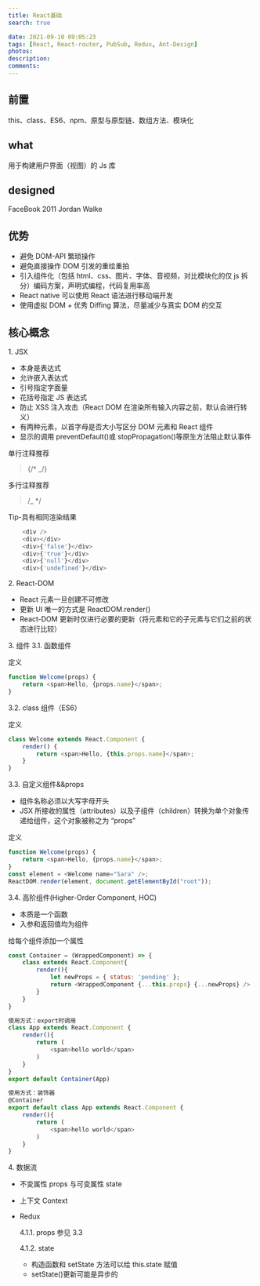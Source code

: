 ```yaml
---
title: React基础
search: true

date: 2021-09-10 09:05:23
tags: [React, React-router, PubSub, Redux, Ant-Design]
photos:
description:
comments:
---
```


## 前置

this、class、ES6、npm、原型与原型链、数组方法、模块化

## what

用于构建用户界面（视图）的 Js 库

## designed

FaceBook 2011 Jordan Walke

## 优势

-   避免 DOM-API 繁琐操作
-   避免直接操作 DOM 引发的重绘重拍
-   引入组件化（包括 html、css、图片、字体、音视频，对比模块化的仅 js 拆分）编码方案，声明式编程，代码复用率高
-   React native 可以使用 React 语法进行移动端开发
-   使用虚拟 DOM + 优秀 Diffing 算法，尽量减少与真实 DOM 的交互

## 核心概念

1\. JSX

-   本身是表达式
-   允许嵌入表达式
-   引号指定字面量
-   花括号指定 JS 表达式
-   防止 XSS 注入攻击（React DOM 在渲染所有输入内容之前，默认会进行转义）
-   有两种元素，以首字母是否大小写区分 DOM 元素和 React 组件
-   显示的调用 preventDefault()或 stopPropagation()等原生方法阻止默认事件

单行注释推荐

> {/\* \_/}

多行注释推荐

> /\_ \*/

Tip-具有相同渲染结果

```javascript
    <div />
    <div></div>
    <div>{'false'}</div>
    <div>{'true'}</div>
    <div>{'null'}</div>
    <div>{'undefined'}</div>
```

2\. React-DOM

-   React 元素一旦创建不可修改
-   更新 UI 唯一的方式是 ReactDOM.render()
-   React-DOM 更新时仅进行必要的更新（将元素和它的子元素与它们之前的状态进行比较）

3\. 组件
3.1\. 函数组件

定义

```javascript
function Welcome(props) {
    return <span>Hello, {props.name}</span>;
}
```

3.2\. class 组件（ES6）

定义

```javascript
class Welcome extends React.Component {
    render() {
        return <span>Hello, {this.props.name}</span>;
    }
}
```

3.3\. 自定义组件&&props

-   组件名称必须以大写字母开头
-   JSX 所接收的属性（attributes）以及子组件（children）转换为单个对象传递给组件，这个对象被称之为 “props”

定义

```javascript
function Welcome(props) {
    return <span>Hello, {props.name}</span>;
}
const element = <Welcome name="Sara" />;
ReactDOM.render(element, document.getElementById("root"));
```

3.4\. 高阶组件(Higher-Order Component, HOC)

-   本质是一个函数
-   入参和返回值均为组件

给每个组件添加一个属性

```javascript
const Container = (WrappedComponent) => {
    class extends React.Component{
        render(){
            let newProps = { status: 'pending' };
            return <WrappedComponent {...this.props} {...newProps} />
        }
    }
}

使用方式：export时调用
class App extends React.Component {
    render(){
        return (
            <span>hello world</span>
        )
    }
}
export default Container(App)

使用方式：装饰器
@Container
export default class App extends React.Component {
    render(){
        return (
            <span>hello world</span>
        )
    }
}
```

4\. 数据流

-   不变属性 props 与可变属性 state
-   上下文 Context
-   Redux

    4.1.1\. props
    参见 3.3

    4.1.2\. state

    -   构造函数和 setState 方法可以给 this.state 赋值
    -   setState()更新可能是异步的
